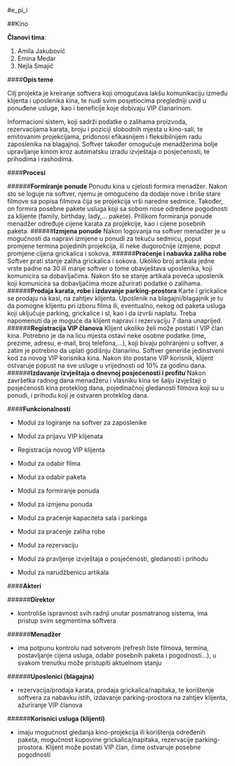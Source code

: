 #e_pi_i

##Kino

**Članovi tima**:
1. Amila Jakubović 
2. Emina Medar
3. Nejla Smajić

####**Opis teme**

Cilj projekta je kreiranje softvera koji omogućava lakšu komunikaciju između klijenta i uposlenika kina, te nudi svim posjetiocima pregledniji uvid u ponuđene usluge, kao i beneficije koje dobivaju VIP članarinom.

Informacioni sistem, koji sadrži podatke o zalihama proizvoda, rezervacijama karata, broju i poziciji slobodnih mjesta u kino-sali, te emitovanim projekcijama, pridonosi efikasnijem i fleksibilnijem radu zaposlenika na blagajnoj. Softver također omogućuje menadžerima bolje upravljanje kinom kroz automatsku izradu izvještaja o posjećenosti, te prihodima i rashodima. 

####**Procesi**

######**Formiranje ponude**
Ponudu kina u cjelosti formira menadžer. Nakon sto se loguje na softver, njemu je omogućeno da dodaje nove i briše stare  filmove sa popisa filmova čija se projekcija vrši naredne sedmice. Također, on formira posebne pakete usluga koji sa sobom nose određene pogodnosti za klijente (family, birthday, lady,... pakete). Prilikom formiranja ponude menadžer određuje cijene  karata za projekcije, kao i cijene posebnih paketa.
######**Izmjena  ponude**
Nakon logovanja na softver menadžer je u mogućnosti da napravi izmjene u ponudi za tekuću sedmicu, poput promjene termina pojedinih projekcija, ili neke dugoročnije izmjene, poput promjene cijena grickalica i sokova.
######**Praćenje i nabavka zaliha robe**
Softver prati stanje zaliha grickalica i sokova. Ukoliko broj artikala jedne vrste padne na 30 ili manje softver o tome obavještava uposlenika, koji komunicira sa dobavljačima. Nakon što se stanje artikala poveća uposlenik koji komunicira sa dobavljačima moze ažurirati podatke o zalihama.
######**Prodaja karata, robe i izdavanje parking-prostora**
Karte i grickalice se prodaju na kasi, na zahtjev klijenta. Uposlenik na blagajni/blagajnik je tu da pomogne klijentu pri izboru filma ili, eventualno, nekog od paketa usluga koji uključuje parking, grickalice i sl, kao i da izvrši naplatu. Treba napomenuti da je moguće da klijent napravi i rezervaciju 7 dana unaprijed.
######**Registracija VIP članova**
Klijent ukoliko želi može postati i VIP član kina. Potrebno je da na licu mjesta ostavi neke osobne podatke (ime, prezime, adresu, e-mail, broj telefona,...), koji bivaju pohranjeni u softver, a zatim je potrebno da uplati godišnju članarinu. Softver generiše jedinstveni kod za novog VIP korisnika kina. Nakon što postane VIP korisnik, klijent ostvaruje popust na sve usluge u vrijednosti od 10% za godinu dana.
######**Izdavanje izvještaja o dnevnoj posjećenosti i profitu**
Nakon završetka radnog dana menadžeru i vlasniku kina se šalju izvještaji o posjećenosti kina proteklog dana, pojedinačnoj gledanosti filmova koji su u ponudi, i prihodu koji je ostvaren proteklog dana.

####**Funkcionalnosti**

- Modul za logiranje na softver za zaposlenike

- Modul za prijavu VIP klijenata

- Registracija novog VIP klijenta

- Modul za odabir filma

- Modul za odabir paketa

- Modul za formiranje ponuda

- Modul za izmjenu ponuda

- Modul za praćenje kapaciteta sala i parkinga

- Modul za praćenje zaliha robe

- Modul za rezervaciju

- Modul za pravljenje izvještaja o posjećenosti, gledanosti i prihodu

- Modul za narudžbenicu artikala

####**Akteri**

######**Direktor** 
- kontroliše ispravnost svih radnji unutar posmatranog sistema, ima pristup svim segmentima softvera

######**Menadžer** 
- ima potpunu kontrolu nad sotverom (refresh liste filmova, termina, postavljanje cijena usluga, odabir posebnih paketa i pogodnosti...), u svakom trenutku može pristupiti aktuelnom stanju

######**Uposlenici (blagajna)** 
- rezervacija/prodaja karata, prodaja grickalica/napitaka, te korištenje softvera za nabavku istih, izdavanje parking-prostora na zahtjev klijenta, ažuriranje VIP članova

######**Korisnici usluga (klijenti)** 
- imaju mogućnost gledanja kino-projekcija ili korištenja određenih paketa, mogućnost kupovine grickalica/napitaka, rezervacije parking-prostora. Klijent može postati VIP član, čime ostvaruje posebne pogodnosti
